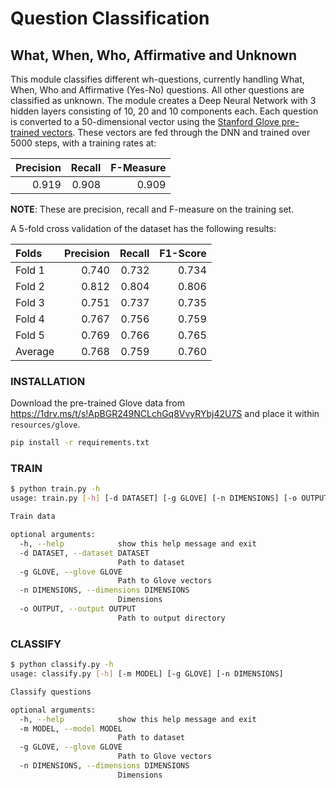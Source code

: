 # Question Classification
## What, When, Who, Affirmative and Unknown

This module classifies different wh-questions, currently handling What, When, Who and Affirmative (Yes-No) questions. All other questions are classified as unknown. The module creates a Deep Neural Network with 3 hidden layers consisting of 10, 20 and 10 components each. Each question is converted to a 50-dimensional vector using the [Stanford Glove pre-trained vectors](http://nlp.stanford.edu/projects/glove/). These vectors are fed through the DNN and trained over 5000 steps, with a training rates at:

| Precision | Recall | F-Measure |
|----------:|-------:|----------:|
| 0.919     | 0.908  | 0.909     |

**NOTE**: These are precision, recall and F-measure on the training set.

A 5-fold cross validation of the dataset has the following results:

| Folds   |   Precision |   Recall |   F1-Score |
|:--------|------------:|---------:|-----------:|
| Fold 1  |       0.740 |    0.732 |      0.734 |
| Fold 2  |       0.812 |    0.804 |      0.806 |
| Fold 3  |       0.751 |    0.737 |      0.735 |
| Fold 4  |       0.767 |    0.756 |      0.759 |
| Fold 5  |       0.769 |    0.766 |      0.765 |
| Average |       0.768 |    0.759 |      0.760 |

### INSTALLATION

Download the pre-trained Glove data from https://1drv.ms/t/s!ApBGR249NCLchGq8VvyRYbj42U7S and place it within `resources/glove`.

```bash
pip install -r requirements.txt
```

### TRAIN
```bash
$ python train.py -h
usage: train.py [-h] [-d DATASET] [-g GLOVE] [-n DIMENSIONS] [-o OUTPUT]

Train data

optional arguments:
  -h, --help            show this help message and exit
  -d DATASET, --dataset DATASET
                        Path to dataset
  -g GLOVE, --glove GLOVE
                        Path to Glove vectors
  -n DIMENSIONS, --dimensions DIMENSIONS
                        Dimensions
  -o OUTPUT, --output OUTPUT
                        Path to output directory
```

### CLASSIFY
```bash
$ python classify.py -h
usage: classify.py [-h] [-m MODEL] [-g GLOVE] [-n DIMENSIONS]

Classify questions

optional arguments:
  -h, --help            show this help message and exit
  -m MODEL, --model MODEL
                        Path to dataset
  -g GLOVE, --glove GLOVE
                        Path to Glove vectors
  -n DIMENSIONS, --dimensions DIMENSIONS
                        Dimensions
```
